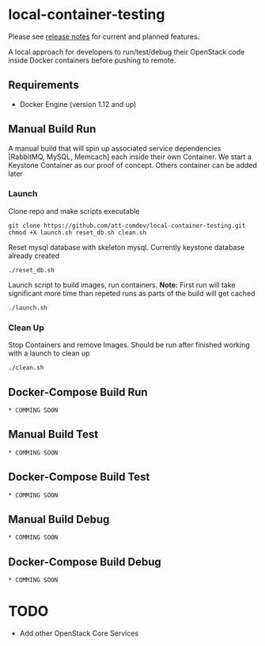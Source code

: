 # local-container-testing
Please see [release notes](https://github.com/att-comdev/halcyon-vagrant-kubernetes/releases) for current and planned features.

A local approach for developers to run/test/debug their OpenStack code inside Docker containers before pushing to remote. 

## Requirements

  * Docker Engine (version 1.12 and up)


## Manual Build Run
A manual build that will spin up associated service dependencies [RabbitMQ, MySQL, Memcach] each inside their own Container. We start a Keystone Container as our proof of concept. Others container can be added later

### Launch
Clone repo and make scripts executable

```
git clone https://github.com/att-comdev/local-container-testing.git
chmod +X launch.sh reset_db.sh clean.sh
```

Reset mysql database with skeleton mysql. Currently keystone database already created

```
./reset_db.sh
```

Launch script to build images, run containers. **Note:** First run will take significant more time than repeted runs as parts of the build will get cached

```
./launch.sh
```
 
### Clean Up
Stop Containers and remove Images. Should be run after finished working with a launch to clean up

```
./clean.sh
```

 
## Docker-Compose Build Run

```
* COMMING SOON
```

## Manual Build Test

```
* COMMING SOON
```

## Docker-Compose Build Test

```
* COMMING SOON
```

## Manual Build Debug

```
* COMMING SOON
```
## Docker-Compose Build Debug

```
* COMMING SOON
```


# TODO

* Add other OpenStack Core Services